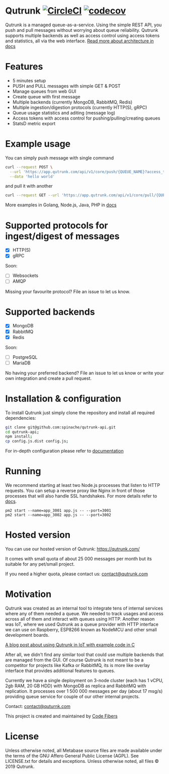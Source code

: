 # Qutrunk [![CircleCI](https://circleci.com/gh/spinache/qutrunk-api.svg?style=svg)](https://circleci.com/gh/spinache/qutrunk-api) [![codecov](https://codecov.io/gh/spinache/qutrunk-api/branch/master/graph/badge.svg)](https://codecov.io/gh/spinache/qutrunk-api) 
Qutrunk is a managed queue-as-a-service. Using the simple REST API, you push and pull messages without worrying about queue reliability. Qutrunk supports multiple backends as well as access control using access tokens and statistics, all via the web interface. [Read more about architecture in docs](https://github.com/spinache/qutrunk-api/wiki)

# Features
* 5 minutes setup
* PUSH and PULL messages with simple GET & POST
* Manage queues from web GUI
* Create queue with first message
* Multiple backends (currently MongoDB, RabbitMQ, Redis)
* Multiple ingestion/digestion protocols (currently HTTP(S), gRPC)
* Queue usage statistics and aditing (message log)
* Access tokens with access control for pushing/pulling/creating queues
* StatsD metric export

# Example usage
You can simply push message with single command
```sh
curl --request POST \
  --url 'https://app.qutrunk.com/api/v1/core/push/{QUEUE_NAME}?access_token=ACCESS_TOKEN' \
  --data 'hello world'
```
and pull it with another
```sh
curl --request GET --url 'https://app.qutrunk.com/api/v1/core/pull/{QUEUE_NAME}?access_token={ACCESS_TOKEN}'
```

More examples in Golang, Node.js, Java, PHP in [docs](https://github.com/spinache/qutrunk-api/wiki/6.-Example-HTTP-push-in-Go-Node.js-PHP-Java-curl)

# Supported protocols for ingest/digest of messages
- [x] HTTP(S)
- [x] gRPC

Soon:
- [ ] Websockets
- [ ] AMQP

Missing your favourite protocol? File an issue to let us know.

# Supported backends
- [x] MongoDB
- [x] RabbitMQ
- [x] Redis

Soon:
- [ ] PostgreSQL
- [ ] MariaDB

No having your preferred backend? File an issue to let us know or write your own integration and create a pull request.

# Installation & configuration
To install Qutrunk just simply clone the repository and install all required dependencies:
```sh
git clone git@github.com:spinache/qutrunk-api.git
cd qutrunk-api;
npm install;
cp config.js.dist config.js;
```
For in-depth configuration please refer to [documentation](https://github.com/spinache/qutrunk-api/wiki)
# Running
We recommend starting at least two Node.js processes that listen to HTTP requests.
You can setup a reverse proxy like Nginx in front of those processes that will also handle SSL handshakes. For more details refer to [docs](https://github.com/spinache/qutrunk-api/wiki).
```
pm2 start --name=app_3001 app.js -- --port=3001
pm2 start --name=app_3002 app.js -- --port=3002
```

# Hosted version
You can use our hosted version of Qutrunk: https://qutrunk.com/

It comes with small quota of about 25 000 messages per month but its suitable for any pet/small project.

If you need a higher quota, please contact us: contact@qutrunk.com

# Motivation
Qutrunk was created as an internal tool to integrate tens of internal services where any of them needed a queue. We needed to track usages and access across all of them and interact with queues using HTTP. Another reason was IoT, where we used Qutrunk as a queue provider with HTTP interface we can use on Raspberry, ESP8266 known as NodeMCU and other small development boards.

[A blog post about using Qutrunk in IoT with example code in C](https://medium.com/@posinsk/message-queue-for-iot-in-2-minutes-42200f3c7a5f)

After all, we didn't find any similar tool that could use multiple backends that are managed from the GUI. Of course Qutrunk is not meant to be a competitor for projects like Kafka or RabbitMQ, its is more like overlay interface that provides additional features to queues.

Currently we have a single deployment on 3-node cluster (each has 1 vCPU, 2gb RAM, 20 GB HDD) with MongoDB as replica and RabbitMQ with replication. It processes over 1 500 000 messages per day (about 17 msg/s) providing queue service for couple of our other internal projects.

Contact: contact@quturnk.com

This project is created and maintained by [Code Fibers](https://codefibershq.com)

# License
Unless otherwise noted, all Metabase source files are made available under the terms of the GNU Affero General Public License (AGPL).
See LICENSE.txt for details and exceptions.
Unless otherwise noted, all files © 2019 Qutrunk.
